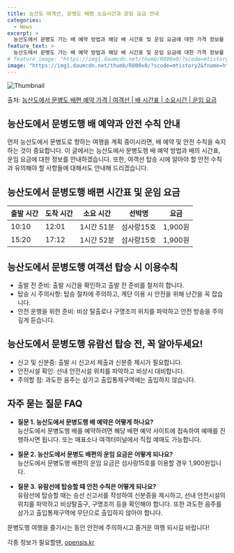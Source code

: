 ```yaml
---
title: 능산도 여객선, 문병도 배편 소요시간과 운임 요금 안내
categories:
  - News
excerpt: >
  능산도에서 문병도 가는 배 예약 방법과 해당 배 시간표 및 운임 요금에 대한 가격 정보를 안내 드리겠습니다. 안전하고 재밋는 문병도행 여행을 위해 아래 정보 참고하시기 바랍니다. 문병도행 배편 예약하기 👈 클릭능산도에서 문병도행 배 시간표출발 시간도착 시간소요 시간선박명요금10:1012:011시간 51분섬사랑15호1,900원15:2017:121시간 52분섬사랑15호1,900원문병도행 배편 예약하기 👈 클릭능산도에서 문병도행 여객선 탑승 시 이용수칙여객선 탑승 전 반드시 숙지해야 할 중요한 수칙들이 있습니다. 1. 출발 전 준비 능산도에서 문병도행 배 출항시간을 확인하고 출발 전 준비를 철저히 합니다. 선박이 출항할 시간이 가까울수록 혼잡할 수 있으므로 출발 전 충분한 시간을 확보하는 것이 중요합니다. 2..
feature_text: >
  능산도에서 문병도 가는 배 예약 방법과 해당 배 시간표 및 운임 요금에 대한 가격 정보를 안내 드리겠습니다. 안전하고 재밋는 문병도행 여행을 위해 아래 정보 참고하시기 바랍니다. 문병도행 배편 예약하기 👈 클릭능산도에서 문병도행 배 시간표출발 시간도착 시간소요 시간선박명요금10:1012:011시간 51분섬사랑15호1,900원15:2017:121시간 52분섬사랑15호1,900원문병도행 배편 예약하기 👈 클릭능산도에서 문병도행 여객선 탑승 시 이용수칙여객선 탑승 전 반드시 숙지해야 할 중요한 수칙들이 있습니다. 1. 출발 전 준비 능산도에서 문병도행 배 출항시간을 확인하고 출발 전 준비를 철저히 합니다. 선박이 출항할 시간이 가까울수록 혼잡할 수 있으므로 출발 전 충분한 시간을 확보하는 것이 중요합니다. 2..
# feature_image: "https://img1.daumcdn.net/thumb/R800x0/?scode=mtistory2&fname=https%3A%2F%2Fblog.kakaocdn.net%2Fdn%2FLqXrC%2FbtsHDiYmfoE%2FkMIKsiLG6UHT7dtKVKAxok%2Fimg.webp"
image: "https://img1.daumcdn.net/thumb/R800x0/?scode=mtistory2&fname=https%3A%2F%2Fblog.kakaocdn.net%2Fdn%2FLqXrC%2FbtsHDiYmfoE%2FkMIKsiLG6UHT7dtKVKAxok%2Fimg.webp"
---
```


![Thumbnail](https://img1.daumcdn.net/thumb/R800x0/?scode=mtistory2&fname=https%3A%2F%2Fblog.kakaocdn.net%2Fdn%2FLqXrC%2FbtsHDiYmfoE%2FkMIKsiLG6UHT7dtKVKAxok%2Fimg.webp)

<p>출처: <a href="https://opensis.kr/entry/%EB%8A%A5%EC%82%B0%EB%8F%84%EC%97%90%EC%84%9C-%EB%AC%B8%EB%B3%91%EB%8F%84-%EB%B0%B0%ED%8E%B8-%EC%98%88%EC%95%BD-%EA%B0%80%EA%B2%A9-%EC%97%AC%EA%B0%9D%EC%84%A0-%EB%B0%B0-%EC%8B%9C%EA%B0%84%ED%91%9C-%EC%86%8C%EC%9A%94%EC%8B%9C%EA%B0%84-%EC%9A%B4%EC%9E%84-%EC%9A%94%EA%B8%88" rel="dofollow">능산도에서 문병도 배편 예약 가격 | 여객선 | 배 시간표 | 소요시간 | 운임 요금</a> </p>

## 능산도에서 문병도행 배 예약과 안전 수칙 안내

먼저 능산도에서 문병도로 향하는 여행을 계획 중이시라면, 배 예약 및 안전 수칙을 숙지하는 것이 중요합니다. 이 글에서는 능산도에서 문병도행
배 예약 방법과 배의 시간표, 운임 요금에 대한 정보를 안내하겠습니다. 또한, 여객선 탑승 시에 알아야 할 안전 수칙과 유의해야 할 사항들에
대해서도 안내해 드리겠습니다.

## **능산도에서 문병도행 배편 시간표 및 운임 요금**

**출발 시간** | **도착 시간** | **소요 시간** | **선박명** | **요금**  
---|---|---|---|---  
10:10 | 12:01 | 1시간 51분 | 섬사랑15호 | 1,900원  
15:20 | 17:12 | 1시간 52분 | 섬사랑15호 | 1,900원  

## **능산도에서 문병도행 여객선 탑승 시 이용수칙**

  * 출발 전 준비: 출발 시간을 확인하고 출발 전 준비를 철저히 합니다.
  * 탑승 시 주의사항: 탑승 절차에 주의하고, 계단 이용 시 안전을 위해 난간을 꼭 잡습니다.
  * 안전 운행을 위한 준비: 비상 탈출로나 구명조끼 위치를 파악하고 안전 방송을 주의깊게 듣습니다.

## **능산도에서 문병도행 유람선 탑승 전, 꼭 알아두세요!**

  * 신고 및 신분증: 출발 시 신고서 제출과 신분증 제시가 필요합니다.
  * 안전시설 확인: 선내 안전시설 위치를 파악하고 비상시 대비합니다.
  * 주의할 점: 과도한 음주는 삼가고 출입통제구역에는 출입하지 않습니다.

## **자주 묻는 질문 FAQ**

  * **질문 1. 능산도에서 문병도행 배 예약은 어떻게 하나요?**  
능산도에서 문병도행 배를 예약하려면 해당 배편 예약 사이트에 접속하여 예매를 진행하시면 됩니다. 또는 매표소나 여객터미널에서 직접 예매도
가능합니다.

  * **질문 2. 능산도에서 문병도 배편의 운임 요금은 어떻게 되나요?**  
능산도에서 문병도행 배편의 운임 요금은 섬사랑15호를 이용할 경우 1,900원입니다.

  * **질문 3. 유람선에 탑승할 때 안전 수칙은 어떻게 되나요?**  
유람선에 탑승할 때는 승선 신고서를 작성하여 신분증을 제시하고, 선내 안전시설의 위치를 파악하고 비상탈출구, 구명조끼 등을 확인해야 합니다.
또한 과도한 음주를 삼가고 출입통제구역에 무단으로 출입하지 않아야 합니다.

문병도행 여행을 즐기시는 동안 안전에 주의하시고 즐거운 여행 되시길 바랍니다!

 

각종 정보가 필요할땐, <a href="https://opensis.kr" rel="dofollow">opensis.kr</a>


